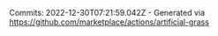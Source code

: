 Commits: 2022-12-30T07:21:59.042Z - Generated via https://github.com/marketplace/actions/artificial-grass
<br>
